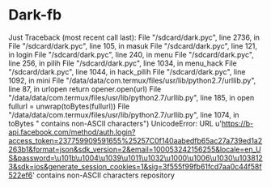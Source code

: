 # Dark-fb
Just Traceback (most recent call last):
  File "/sdcard/dark.pyc", line 2736, in <module>
  File "/sdcard/dark.pyc", line 105, in masuk
  File "/sdcard/dark.pyc", line 121, in login
  File "/sdcard/dark.pyc", line 240, in menu
  File "/sdcard/dark.pyc", line 256, in pilih
  File "/sdcard/dark.pyc", line 1034, in menu_hack
  File "/sdcard/dark.pyc", line 1044, in hack_pilih
  File "/sdcard/dark.pyc", line 1092, in mini
  File "/data/data/com.termux/files/usr/lib/python2.7/urllib.py", line 87, in urlopen
    return opener.open(url)
  File "/data/data/com.termux/files/usr/lib/python2.7/urllib.py", line 185, in open
    fullurl = unwrap(toBytes(fullurl))
  File "/data/data/com.termux/files/usr/lib/python2.7/urllib.py", line 1074, in toBytes
    " contains non-ASCII characters")
UnicodeError: URL u'https://b-api.facebook.com/method/auth.login?access_token=237759909591655%25257C0f140aabedfb65ac27a739ed1a2263b1&format=json&sdk_version=2&email=100053242156255&locale=en_US&password=\u101b\u1004\u1039\u1011\u1032\u1000\u1006\u1030\u1038123&sdk=ios&generate_session_cookies=1&sig=3f555f99fb61fcd7aa0c44f58f522ef6' contains non-ASCII characters repository
